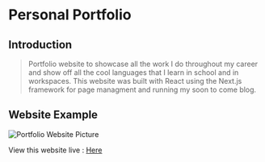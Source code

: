 # Personal Portfolio 

## Introduction

> Portfolio website to showcase all the work I do throughout my career and show off all the cool languages that I learn in school and in workspaces. This website was built with React using the Next.js framework for page managment and running my soon to come blog.

## Website Example

![Portfolio Website Picture](https://i.ibb.co/GsQRnBS/portfolip.png)

View this website live : [Here](https://www.mikelikescode.com)
